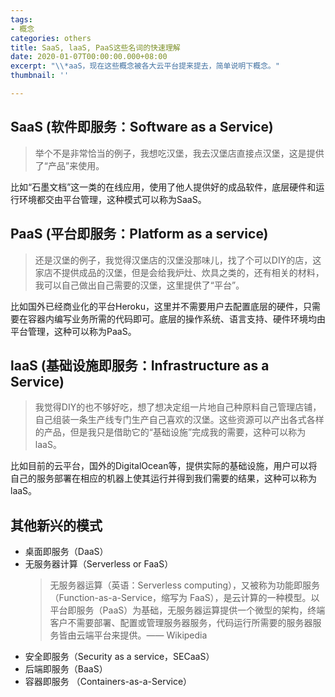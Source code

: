 ```yaml
---
tags:
- 概念
categories: others
title: SaaS, laaS, PaaS这些名词的快速理解
date: 2020-01-07T00:00:00.000+08:00
excerpt: "\\*aaS，现在这些概念被各大云平台提来提去，简单说明下概念。"
thumbnail: ''

---
```

## SaaS (软件即服务：Software as a Service)

> 举个不是非常恰当的例子，我想吃汉堡，我去汉堡店直接点汉堡，这是提供了“产品”来使用。

比如“石墨文档”这一类的在线应用，使用了他人提供好的成品软件，底层硬件和运行环境都交由平台管理，这种模式可以称为SaaS。

## PaaS (平台即服务：Platform as a service)

> 还是汉堡的例子，我觉得汉堡店的汉堡没那味儿，找了个可以DIY的店，这家店不提供成品的汉堡，但是会给我炉灶、炊具之类的，还有相关的材料，我可以自己做出自己需要的汉堡，这里提供了“平台”。

比如国外已经商业化的平台Heroku，这里并不需要用户去配置底层的硬件，只需要在容器内编写业务所需的代码即可。底层的操作系统、语言支持、硬件环境均由平台管理，这种可以称为PaaS。

## laaS (基础设施即服务：Infrastructure as a Service)

> 我觉得DIY的也不够好吃，想了想决定组一片地自己种原料自己管理店铺，自己组装一条生产线专门生产自己喜欢的汉堡。这些资源可以产出各式各样的产品，但是我只是借助它的“基础设施”完成我的需要，这种可以称为laaS。

比如目前的云平台，国外的DigitalOcean等，提供实际的基础设施，用户可以将自己的服务部署在相应的机器上使其运行并得到我们需要的结果，这种可以称为laaS。

## 其他新兴的模式

- 桌面即服务（DaaS）
- 无服务器计算（Serverless or FaaS）
	> 无服务器运算（英语：Serverless computing），又被称为功能即服务（Function-as-a-Service，缩写为 FaaS），是云计算的一种模型。以平台即服务（PaaS）为基础，无服务器运算提供一个微型的架构，终端客户不需要部署、配置或管理服务器服务，代码运行所需要的服务器服务皆由云端平台来提供。—— Wikipedia
- 安全即服务（Security as a service，SECaaS）
- 后端即服务（BaaS）
- 容器即服务 （Containers-as-a-Service）